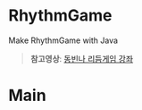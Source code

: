 # RhythmGame
Make RhythmGame with Java
>
> __참고영상__: [동빈나 리듬게임 강좌](https://youtu.be/xs92kqU2YWg?list=PLRx0vPvlEmdDySO3wDqMYGKMVH4Qa4QhR)
> 

# Main
